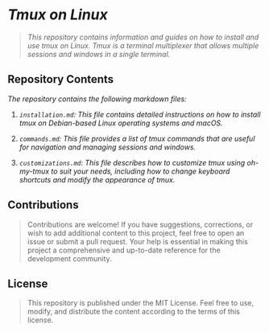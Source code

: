 <!-- Autor: Daniel Benjamin Perez Morales -->
<!-- GitHub: https://github.com/DanielPerezMoralesDev13 -->
<!-- Correo electrónico: danielperezdev@proton.me  -->
# ***Tmux on Linux***

> *This repository contains information and guides on how to install and use tmux on Linux. Tmux is a terminal multiplexer that allows multiple sessions and windows in a single terminal.*

## **Repository Contents**

*The repository contains the following markdown files:*

1. *`installation.md`: This file contains detailed instructions on how to install tmux on Debian-based Linux operating systems and macOS.*

2. *`commands.md`: This file provides a list of tmux commands that are useful for navigation and managing sessions and windows.*

3. *`customizations.md`: This file describes how to customize tmux using oh-my-tmux to suit your needs, including how to change keyboard shortcuts and modify the appearance of tmux.*

## **Contributions**

> Contributions are welcome! If you have suggestions, corrections, or wish to add additional content to this project, feel free to open an issue or submit a pull request. Your help is essential in making this project a comprehensive and up-to-date reference for the development community.

## **License**

> This repository is published under the MIT License. Feel free to use, modify, and distribute the content according to the terms of this license.
